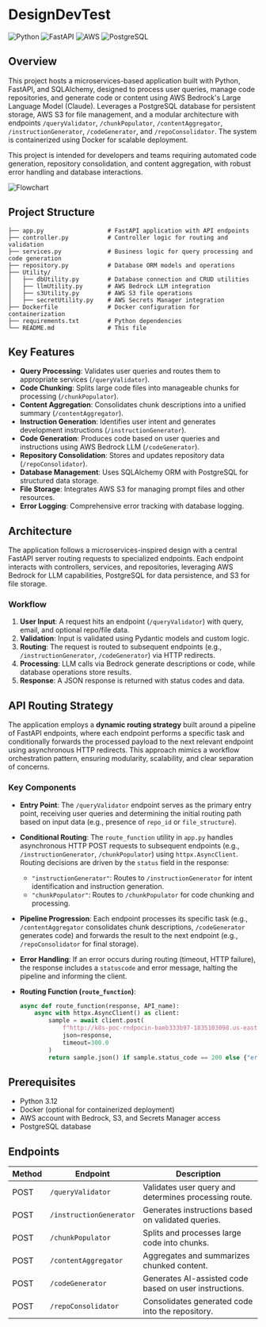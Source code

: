 # DesignDevTest

![Python](https://img.shields.io/badge/Python-3.12-blue.svg) ![FastAPI](https://img.shields.io/badge/FastAPI-0.115.7-green.svg) ![AWS](https://img.shields.io/badge/AWS-Bedrock%20%7C%20S3-orange.svg) ![PostgreSQL](https://img.shields.io/badge/PostgreSQL-SQLAlchemy-blue.svg)

## Overview

This project hosts a microservices-based application built with Python, FastAPI, and SQLAlchemy, designed to process user queries, manage code repositories, and generate code or content using AWS Bedrock's Large Language Model (Claude). Leverages a PostgreSQL database for persistent storage, AWS S3 for file management, and a modular architecture with endpoints `/queryValidator`, `/chunkPopulator`, `/contentAggregator`, `/instructionGenerator`, `/codeGenerator`, and `/repoConsolidator`. The system is containerized using Docker for scalable deployment.

This project is intended for developers and teams requiring automated code generation, repository consolidation, and content aggregation, with robust error handling and database interactions.

![Flowchart](https://excalidraw.com/#json=VOCRBZCqurOvPFGPSvr2o,7DDMw_xaToEoDkUqQEl1Zg)

## Project Structure
```
├── app.py                  # FastAPI application with API endpoints
├── controller.py           # Controller logic for routing and validation
├── services.py             # Business logic for query processing and code generation
├── repository.py           # Database ORM models and operations
├── Utility/
│   ├── dbUtility.py        # Database connection and CRUD utilities
│   ├── llmUtility.py       # AWS Bedrock LLM integration
│   ├── s3Utility.py        # AWS S3 file operations
│   ├── secretUtility.py    # AWS Secrets Manager integration
├── Dockerfile              # Docker configuration for containerization
├── requirements.txt        # Python dependencies
└── README.md               # This file
```


## Key Features

- **Query Processing**: Validates user queries and routes them to appropriate services (`/queryValidator`).
- **Code Chunking**: Splits large code files into manageable chunks for processing (`/chunkPopulator`).
- **Content Aggregation**: Consolidates chunk descriptions into a unified summary (`/contentAggregator`).
- **Instruction Generation**: Identifies user intent and generates development instructions (`/instructionGenerator`).
- **Code Generation**: Produces code based on user queries and instructions using AWS Bedrock LLM (`/codeGenerator`).
- **Repository Consolidation**: Stores and updates repository data (`/repoConsolidator`).
- **Database Management**: Uses SQLAlchemy ORM with PostgreSQL for structured data storage.
- **File Storage**: Integrates AWS S3 for managing prompt files and other resources.
- **Error Logging**: Comprehensive error tracking with database logging.

## Architecture

The application follows a microservices-inspired design with a central FastAPI server routing requests to specialized endpoints. Each endpoint interacts with controllers, services, and repositories, leveraging AWS Bedrock for LLM capabilities, PostgreSQL for data persistence, and S3 for file storage.

### Workflow
1. **User Input**: A request hits an endpoint (`/queryValidator`) with query, email, and optional repo/file data.
2. **Validation**: Input is validated using Pydantic models and custom logic.
3. **Routing**: The request is routed to subsequent endpoints (e.g., `/instructionGenerator`, `/codeGenerator`) via HTTP redirects.
4. **Processing**: LLM calls via Bedrock generate descriptions or code, while database operations store results.
5. **Response**: A JSON response is returned with status codes and data.

## API Routing Strategy

The application employs a **dynamic routing strategy** built around a pipeline of FastAPI endpoints, where each endpoint performs a specific task and conditionally forwards the processed payload to the next relevant endpoint using asynchronous HTTP redirects. This approach mimics a workflow orchestration pattern, ensuring modularity, scalability, and clear separation of concerns.

### Key Components
- **Entry Point**: The `/queryValidator` endpoint serves as the primary entry point, receiving user queries and determining the initial routing path based on input data (e.g., presence of `repo_id` or `file_structure`).
- **Conditional Routing**: The `route_function` utility in `app.py` handles asynchronous HTTP POST requests to subsequent endpoints (e.g., `/instructionGenerator`, `/chunkPopulator`) using `httpx.AsyncClient`. Routing decisions are driven by the `status` field in the response:
  - `"instructionGenerator"`: Routes to `/instructionGenerator` for intent identification and instruction generation.
  - `"chunkPopulator"`: Routes to `/chunkPopulator` for code chunking and processing.
- **Pipeline Progression**: Each endpoint processes its specific task (e.g., `/contentAggregator` consolidates chunk descriptions, `/codeGenerator` generates code) and forwards the result to the next endpoint (e.g., `/repoConsolidator` for final storage).
- **Error Handling**: If an error occurs during routing (timeout, HTTP failure), the response includes a `statuscode` and error message, halting the pipeline and informing the client.

- **Routing Function (`route_function`)**:
  ```python
  async def route_function(response, API_name):
      async with httpx.AsyncClient() as client:
          sample = await client.post(
              f"http://k8s-poc-rndpocin-baeb333b97-1835103098.us-east-1.elb.amazonaws.com:8080/{API_name}",
              json=response,
              timeout=300.0
          )
          return sample.json() if sample.status_code == 200 else {"error": f"API {API_name} failed", "statuscode": sample.status_code}

## Prerequisites
- Python 3.12
- Docker (optional for containerized deployment)
- AWS account with Bedrock, S3, and Secrets Manager access
- PostgreSQL database

## Endpoints

| Method | Endpoint              | Description                                      |
|--------|-----------------------|--------------------------------------------------|
| POST   | `/queryValidator`     | Validates user query and determines processing route. |
| POST   | `/instructionGenerator` | Generates instructions based on validated queries. |
| POST   | `/chunkPopulator`     | Splits and processes large code into chunks.     |
| POST   | `/contentAggregator`  | Aggregates and summarizes chunked content.       |
| POST   | `/codeGenerator`      | Generates AI-assisted code based on user instructions. |
| POST   | `/repoConsolidator`   | Consolidates generated code into the repository. |
